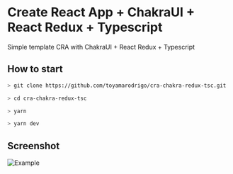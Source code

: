 # Create React App + ChakraUI + React Redux + Typescript

Simple template CRA with ChakraUI + React Redux + Typescript

## How to start

```sh
> git clone https://github.com/toyamarodrigo/cra-chakra-redux-tsc.git

> cd cra-chakra-redux-tsc

> yarn

> yarn dev
```

## Screenshot

![Example](https://i.imgur.com/EP4R0aS.png)
